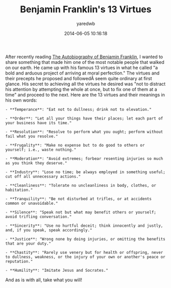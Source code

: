﻿---
layout: post
title: "Benjamin Franklin's 13 Virtues"
date: 2014-06-05 10:16:18
author: yaredwb
categories: ["Books"]
---

After recently reading [The Autobiography of Benjamin Franklin](http://www.amazon.com/Autobiography-Benjamin-Franklin-Thrift-Editions/dp/0486290735), I wanted to share something that made him one of the most notable people that walked on our earth. He came up with his famous 13 virtues in what he called "a bold and arduous project of arriving at moral perfection." The virtues and their precepts he proposed and followedÂ seem quite ordinary at first glance. His secret to achieving all the virtues he desired was "not to distract his attention by attempting the whole at once, but to fix one of them at a time" and proceed to the next. Here are the 13 virtues and their meanings in his own words:

	- **Temperance**: "Eat not to dullness; drink not to elevation."

	- **Order**: "Let all your things have their places; let each part of your business have its time."

	- **Resolution**: "Resolve to perform what you ought; perform without fail what you resolve."

	- **Frugality**: "Make no expense but to do good to others or yourself; i.e., waste nothing."

	- **Moderation**: "Avoid extremes; forbear resenting injuries so much as you think they deserve."

	- **Industry**: "Lose no time; be always employed in something useful; cut off all unnecessary actions."

	- **Cleanliness**: "Tolerate no uncleanliness in body, clothes, or habitation."

	- **Tranquility**: "Be not disturbed at trifles, or at accidents common or unavoidable."

	- **Silence**: "Speak not but what may benefit others or yourself; avoid trifling conversation."

	- **Sincerity**: "Use no hurtful deceit; think innocently and justly, and, if you speak, speak accordingly."

	- **Justice**: "Wrong none by doing injuries, or omitting the benefits that are your duty."

	- **Chastity**: "Rarely use venery but for health or offspring, never to dullness, weakness, or the injury of your own or another's peace or reputation."

	- **Humility**: "Imitate Jesus and Socrates."

And as is with all, take what you will!

